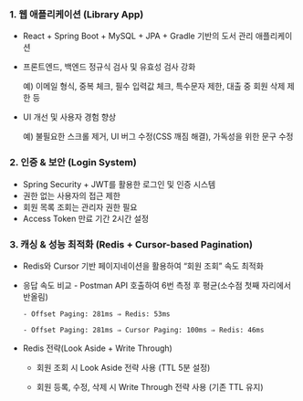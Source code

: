 ### **1. 웹 애플리케이션 (Library App)**

- React + Spring Boot + MySQL + JPA + Gradle 기반의 도서 관리 애플리케이션
- 프론트엔드, 백엔드 정규식 검사 및 유효성 검사 강화
    
    예) 이메일 형식, 중복 체크, 필수 입력값 체크, 특수문자 제한, 대출 중 회원 삭제 제한 등
    
- UI 개선 및 사용자 경험 향상
    
    예) 불필요한 스크롤 제거, UI 버그 수정(CSS 깨짐 해결), 가독성을 위한 문구 수정
    

### **2. 인증 & 보안 (Login System)**

- Spring Security + JWT를 활용한 로그인 및 인증 시스템
- 권한 없는 사용자의 접근 제한
- 회원 목록 조회는 관리자 권한 필요
- Access Token 만료 기간 2시간 설정

### **3. 캐싱 & 성능 최적화 (Redis + Cursor-based Pagination)**

- Redis와 Cursor 기반 페이지네이션을 활용하여 “회원 조회” 속도 최적화
- 응답 속도 비교 - Postman API 호출하여 6번 측정 후 평균(소수점 첫째 자리에서 반올림)

      - Offset Paging: 281ms ⇒ Redis: 53ms

      - Offset Paging: 281ms ⇒ Cursor Paging: 100ms ⇒ Redis: 46ms

- Redis 전략(Look Aside + Write Through)
    
    - 회원 조회 시 Look Aside 전략 사용 (TTL 5분 설정)
    
    - 회원 등록, 수정, 삭제 시 Write Through 전략 사용 (기존 TTL 유지)
